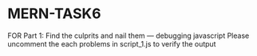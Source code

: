# MERN-TASK6
FOR Part 1: Find the culprits and nail them — debugging javascript
Please uncomment the each problems in script_1.js to verify the output
